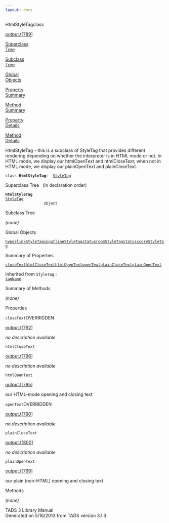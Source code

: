 ```yaml
---
layout: docs
---
```

<span class="title">HtmlStyleTag</span><span class="type">class</span>

[output.t](../file/output.t.html)\[[789](../source/output.t.html#789)\]

[Superclass  
Tree](#_SuperClassTree_)

[Subclass  
Tree](#_SubClassTree_)

[Global  
Objects](#_ObjectSummary_)

[Property  
Summary](#_PropSummary_)

[Method  
Summary](#_MethodSummary_)

[Property  
Details](#_Properties_)

[Method  
Details](#_Methods_)

<div class="fdesc">

HtmlStyleTag - this is a subclass of StyleTag that provides different
rendering depending on whether the interpreter is in HTML mode or not.
In HTML mode, we display our htmlOpenText and htmlCloseText; when not in
HTML mode, we display our plainOpenText and plainCloseText.

`class `**`HtmlStyleTag`**` :   `[`StyleTag`](../object/StyleTag.html)

</div>

<span id="_SuperClassTree_"></span>

<div class="mjhd">

<span class="hdln">Superclass Tree</span>   (in declaration order)

</div>

**`HtmlStyleTag`**  
[`StyleTag`](../object/StyleTag.html)  
`                 object`  
<span id="_SubClassTree_"></span>

<div class="mjhd">

<span class="hdln">Subclass Tree</span>  

</div>

*(none)* <span id="_ObjectSummary_"></span>

<div class="mjhd">

<span class="hdln">Global Objects</span>  

</div>

[`hyperlinkStyleTag`](../object/hyperlinkStyleTag.html)[`inputlineStyleTag`](../object/inputlineStyleTag.html)[`statusroomStyleTag`](../object/statusroomStyleTag.html)[`statusscoreStyleTag`](../object/statusscoreStyleTag.html)
<span id="_PropSummary_"></span>

<div class="mjhd">

<span class="hdln">Summary of Properties</span>  

</div>

[`closeText`](#closeText)[`htmlCloseText`](#htmlCloseText)[`htmlOpenText`](#htmlOpenText)[`openText`](#openText)[`plainCloseText`](#plainCloseText)[`plainOpenText`](#plainOpenText)

Inherited from `StyleTag` :  
[`tagName`](../object/StyleTag.html#tagName)

<span id="_MethodSummary_"></span>

<div class="mjhd">

<span class="hdln">Summary of Methods</span>  

</div>





*(none)* <span id="_Properties_"></span>

<div class="mjhd">

<span class="hdln">Properties</span>  

</div>

<span id="closeText"></span>

`closeText`<span class="rem">OVERRIDDEN</span>

[output.t](../file/output.t.html)\[[792](../source/output.t.html#792)\]

<div class="desc">

*no description available*

</div>

<span id="htmlCloseText"></span>

`htmlCloseText`

[output.t](../file/output.t.html)\[[796](../source/output.t.html#796)\]

<div class="desc">

*no description available*

</div>

<span id="htmlOpenText"></span>

`htmlOpenText`

[output.t](../file/output.t.html)\[[795](../source/output.t.html#795)\]

<div class="desc">

our HTML-mode opening and closing text

</div>

<span id="openText"></span>

`openText`<span class="rem">OVERRIDDEN</span>

[output.t](../file/output.t.html)\[[790](../source/output.t.html#790)\]

<div class="desc">

*no description available*

</div>

<span id="plainCloseText"></span>

`plainCloseText`

[output.t](../file/output.t.html)\[[800](../source/output.t.html#800)\]

<div class="desc">

*no description available*

</div>

<span id="plainOpenText"></span>

`plainOpenText`

[output.t](../file/output.t.html)\[[799](../source/output.t.html#799)\]

<div class="desc">

our plain (non-HTML) opening and closing text

</div>

<span id="_Methods_"></span>

<div class="mjhd">

<span class="hdln">Methods</span>  

</div>

*(none)*

<div class="ftr">

TADS 3 Library Manual  
Generated on 5/16/2013 from TADS version 3.1.3

</div>
